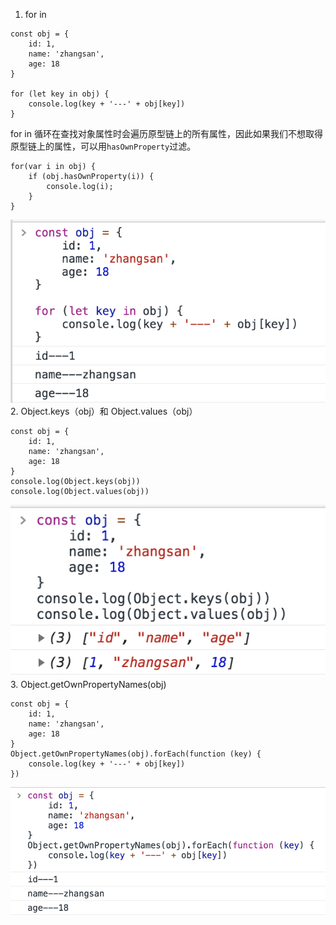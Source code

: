 1. for in
```
const obj = {
    id: 1,
    name: 'zhangsan',
    age: 18
}

for (let key in obj) {
    console.log(key + '---' + obj[key])
}
```
for in 循环在查找对象属性时会遍历原型链上的所有属性，因此如果我们不想取得原型链上的属性，可以用`hasOwnProperty`过滤。
```
for(var i in obj) {
    if (obj.hasOwnProperty(i)) {
        console.log(i);
    }
}
```
![1](./images/1.png)
2. Object.keys（obj）和 Object.values（obj）
```
const obj = {
    id: 1,
    name: 'zhangsan',
    age: 18
}
console.log(Object.keys(obj))
console.log(Object.values(obj))
```
![2](./images/2.png)
3. Object.getOwnPropertyNames(obj)
```
const obj = {
    id: 1,
    name: 'zhangsan',
    age: 18
}
Object.getOwnPropertyNames(obj).forEach(function (key) {
    console.log(key + '---' + obj[key])
})
```
![3](./images/3.png)